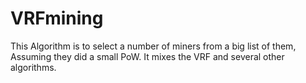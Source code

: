 # VRFmining
This Algorithm is to select a number of miners from a big list of them, Assuming they did a small PoW. It mixes the VRF and several other algorithms.
